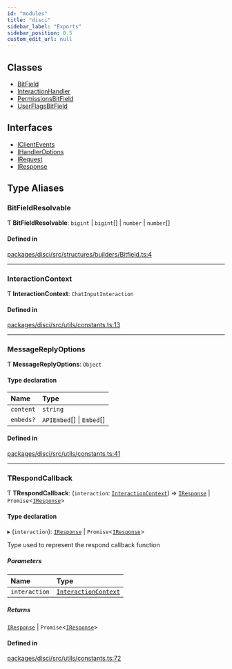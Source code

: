 ```yaml
---
id: "modules"
title: "disci"
sidebar_label: "Exports"
sidebar_position: 0.5
custom_edit_url: null
---
```


## Classes

- [BitField](classes/BitField.md)
- [InteractionHandler](classes/InteractionHandler.md)
- [PermissionsBitField](classes/PermissionsBitField.md)
- [UserFlagsBitField](classes/UserFlagsBitField.md)

## Interfaces

- [IClientEvents](interfaces/IClientEvents.md)
- [IHandlerOptions](interfaces/IHandlerOptions.md)
- [IRequest](interfaces/IRequest.md)
- [IResponse](interfaces/IResponse.md)

## Type Aliases

### BitFieldResolvable

Ƭ **BitFieldResolvable**: `bigint` \| `bigint`[] \| `number` \| `number`[]

#### Defined in

[packages/disci/src/structures/builders/Bitfield.ts:4](https://github.com/typicalninja493/disci/blob/a000123/packages/disci/src/structures/builders/Bitfield.ts#L4)

___

### InteractionContext

Ƭ **InteractionContext**: `ChatInputInteraction`

#### Defined in

[packages/disci/src/utils/constants.ts:13](https://github.com/typicalninja493/disci/blob/a000123/packages/disci/src/utils/constants.ts#L13)

___

### MessageReplyOptions

Ƭ **MessageReplyOptions**: `Object`

#### Type declaration

| Name | Type |
| :------ | :------ |
| `content` | `string` |
| `embeds?` | `APIEmbed`[] \| `Embed`[] |

#### Defined in

[packages/disci/src/utils/constants.ts:41](https://github.com/typicalninja493/disci/blob/a000123/packages/disci/src/utils/constants.ts#L41)

___

### TRespondCallback

Ƭ **TRespondCallback**: (`interaction`: [`InteractionContext`](modules.md#interactioncontext)) => [`IResponse`](interfaces/IResponse.md) \| `Promise`<[`IResponse`](interfaces/IResponse.md)\>

#### Type declaration

▸ (`interaction`): [`IResponse`](interfaces/IResponse.md) \| `Promise`<[`IResponse`](interfaces/IResponse.md)\>

Type used to represent the respond callback function

##### Parameters

| Name | Type |
| :------ | :------ |
| `interaction` | [`InteractionContext`](modules.md#interactioncontext) |

##### Returns

[`IResponse`](interfaces/IResponse.md) \| `Promise`<[`IResponse`](interfaces/IResponse.md)\>

#### Defined in

[packages/disci/src/utils/constants.ts:72](https://github.com/typicalninja493/disci/blob/a000123/packages/disci/src/utils/constants.ts#L72)
